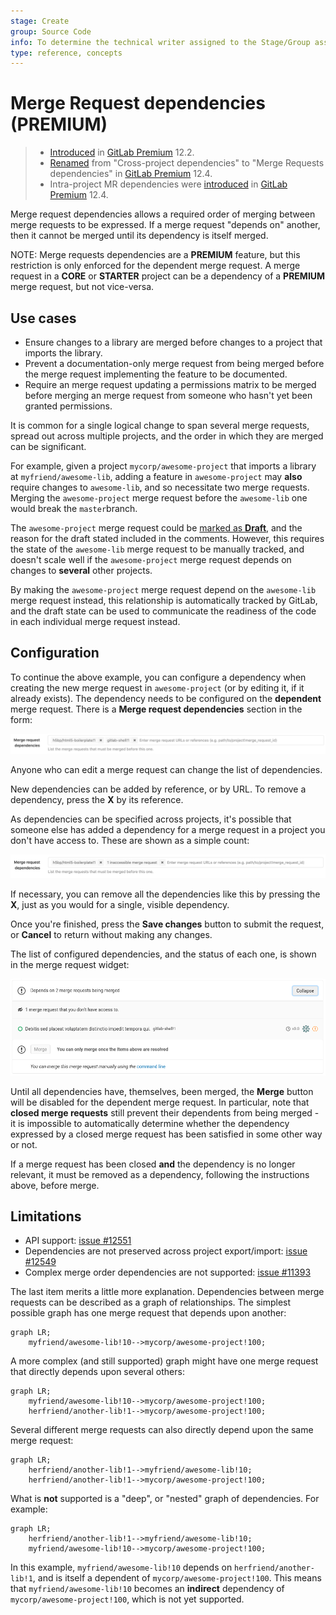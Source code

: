 ```yaml
---
stage: Create
group: Source Code
info: To determine the technical writer assigned to the Stage/Group associated with this page, see https://about.gitlab.com/handbook/engineering/ux/technical-writing/#designated-technical-writers
type: reference, concepts
---
```


# Merge Request dependencies **(PREMIUM)**

> - [Introduced](https://gitlab.com/gitlab-org/gitlab/-/issues/9688) in [GitLab Premium](https://about.gitlab.com/pricing/) 12.2.
> - [Renamed](https://gitlab.com/gitlab-org/gitlab/-/merge_requests/17291) from "Cross-project dependencies" to "Merge Requests dependencies" in [GitLab Premium](https://about.gitlab.com/pricing/) 12.4.
> - Intra-project MR dependencies were [introduced](https://gitlab.com/gitlab-org/gitlab/-/merge_requests/16799) in [GitLab Premium](https://about.gitlab.com/pricing/) 12.4.

Merge request dependencies allows a required order of merging
between merge requests to be expressed. If a merge request "depends on" another,
then it cannot be merged until its dependency is itself merged.

NOTE:
Merge requests dependencies are a **PREMIUM** feature, but this restriction is
only enforced for the dependent merge request. A merge request in a **CORE** or
**STARTER** project can be a dependency of a **PREMIUM** merge request, but not
vice-versa.

## Use cases

- Ensure changes to a library are merged before changes to a project that
  imports the library.
- Prevent a documentation-only merge request from being merged before the merge request
  implementing the feature to be documented.
- Require an merge request updating a permissions matrix to be merged before merging an
  merge request from someone who hasn't yet been granted permissions.

It is common for a single logical change to span several merge requests, spread
out across multiple projects, and the order in which they are merged can be
significant.

For example, given a project `mycorp/awesome-project` that imports a library
at `myfriend/awesome-lib`, adding a feature in `awesome-project` may **also**
require changes to `awesome-lib`, and so necessitate two merge requests. Merging
the `awesome-project` merge request before the `awesome-lib` one would
break the `master`branch.

The `awesome-project` merge request could be [marked as
**Draft**](work_in_progress_merge_requests.md),
and the reason for the draft stated included in the comments. However, this
requires the state of the `awesome-lib` merge request to be manually
tracked, and doesn't scale well if the `awesome-project` merge request
depends on changes to **several** other projects.

By making the `awesome-project` merge request depend on the
`awesome-lib` merge request instead, this relationship is
automatically tracked by GitLab, and the draft state can be used to
communicate the readiness of the code in each individual merge request
instead.

## Configuration

To continue the above example, you can configure a dependency when creating the
new merge request in `awesome-project` (or by editing it, if it already exists).
The dependency needs to be configured on the **dependent** merge
request. There is a **Merge request dependencies** section in the form:

![Merge request dependencies form control](img/dependencies_edit_v12_4.png)

Anyone who can edit a merge request can change the list of dependencies.

New dependencies can be added by reference, or by URL. To remove a dependency,
press the **X** by its reference.

As dependencies can be specified across projects, it's possible that someone else
has added a dependency for a merge request in a project you don't have access to.
These are shown as a simple count:

![Merge request dependencies form control with inaccessible merge requests](img/dependencies_edit_inaccessible_v12_4.png)

If necessary, you can remove all the dependencies like this by pressing the
**X**, just as you would for a single, visible dependency.

Once you're finished, press the **Save changes** button to submit the request,
or **Cancel** to return without making any changes.

The list of configured dependencies, and the status of each one, is shown in the
merge request widget:

![Dependencies in merge request widget](img/dependencies_view_v12_2.png)

Until all dependencies have, themselves, been merged, the **Merge**
button will be disabled for the dependent merge request. In
particular, note that **closed merge requests** still prevent their
dependents from being merged - it is impossible to automatically
determine whether the dependency expressed by a closed merge request
has been satisfied in some other way or not.

If a merge request has been closed **and** the dependency is no longer relevant,
it must be removed as a dependency, following the instructions above, before
merge.

## Limitations

- API support: [issue #12551](https://gitlab.com/gitlab-org/gitlab/-/issues/12551)
- Dependencies are not preserved across project export/import: [issue #12549](https://gitlab.com/gitlab-org/gitlab/-/issues/12549)
- Complex merge order dependencies are not supported: [issue #11393](https://gitlab.com/gitlab-org/gitlab/-/issues/11393)

The last item merits a little more explanation. Dependencies between merge
requests can be described as a graph of relationships. The simplest possible
graph has one merge request that depends upon another:

```mermaid
graph LR;
    myfriend/awesome-lib!10-->mycorp/awesome-project!100;
```

A more complex (and still supported) graph might have one merge request that
directly depends upon several others:

```mermaid
graph LR;
    myfriend/awesome-lib!10-->mycorp/awesome-project!100;
    herfriend/another-lib!1-->mycorp/awesome-project!100;
```

Several different merge requests can also directly depend upon the
same merge request:

```mermaid
graph LR;
    herfriend/another-lib!1-->myfriend/awesome-lib!10;
    herfriend/another-lib!1-->mycorp/awesome-project!100;
```

What is **not** supported is a "deep", or "nested" graph of dependencies. For example:

```mermaid
graph LR;
    herfriend/another-lib!1-->myfriend/awesome-lib!10;
    myfriend/awesome-lib!10-->mycorp/awesome-project!100;
```

In this example, `myfriend/awesome-lib!10` depends on `herfriend/another-lib!1`,
and is itself a dependent of `mycorp/awesome-project!100`. This means that
`myfriend/awesome-lib!10` becomes an **indirect** dependency of
`mycorp/awesome-project!100`, which is not yet supported.
